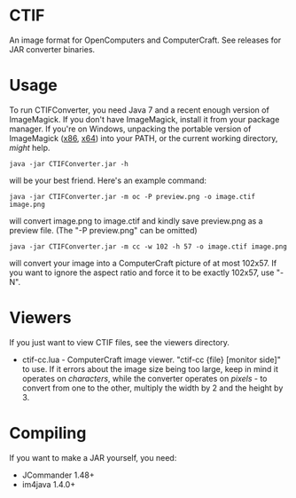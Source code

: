 # CTIF

An image format for OpenComputers and ComputerCraft. See releases for JAR converter binaries.

# Usage

To run CTIFConverter, you need Java 7 and a recent enough version of ImageMagick. If you don't have ImageMagick, install it from your package manager. If you're on 
Windows, unpacking the portable version of ImageMagick ([x86](http://www.imagemagick.org/download/binaries/ImageMagick-6.9.3-7-portable-Q16-x86.zip), 
[x64](http://www.imagemagick.org/download/binaries/ImageMagick-6.9.3-7-portable-Q16-x64.zip)) into your PATH, or the current working directory, *might* help.

    java -jar CTIFConverter.jar -h

will be your best friend. Here's an example command:

    java -jar CTIFConverter.jar -m oc -P preview.png -o image.ctif image.png

will convert image.png to image.ctif and kindly save preview.png as a preview file. (The "-P preview.png" can be omitted)

    java -jar CTIFConverter.jar -m cc -w 102 -h 57 -o image.ctif image.png

will convert your image into a ComputerCraft picture of at most 102x57. If you want to ignore the aspect ratio and force it to be 
exactly 102x57, use "-N".

# Viewers

If you just want to view CTIF files, see the viewers directory.

* ctif-cc.lua - ComputerCraft image viewer. "ctif-cc {file} [monitor side]" to use. If it errors about the image size being too 
large, keep in mind it operates on *characters*, while the converter operates on *pixels* - to convert from one to the other, 
multiply the width by 2 and the height by 3.

# Compiling

If you want to make a JAR yourself, you need:

* JCommander 1.48+
* im4java 1.4.0+
